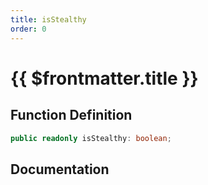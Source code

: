 ```yaml
---
title: isStealthy
order: 0
---
```


# {{ $frontmatter.title }}

## Function Definition

```ts
public readonly isStealthy: boolean;
```

## Documentation

<!--@include: ./parts/isStealthy.md-->
